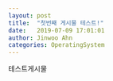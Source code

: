 ```yaml
---
layout: post
title:  "첫번째 게시물 테스트!"
date:   2019-07-09 17:01:01
author: Jinwoo Ahn
categories: OperatingSystem
---
```


테스트게시물
